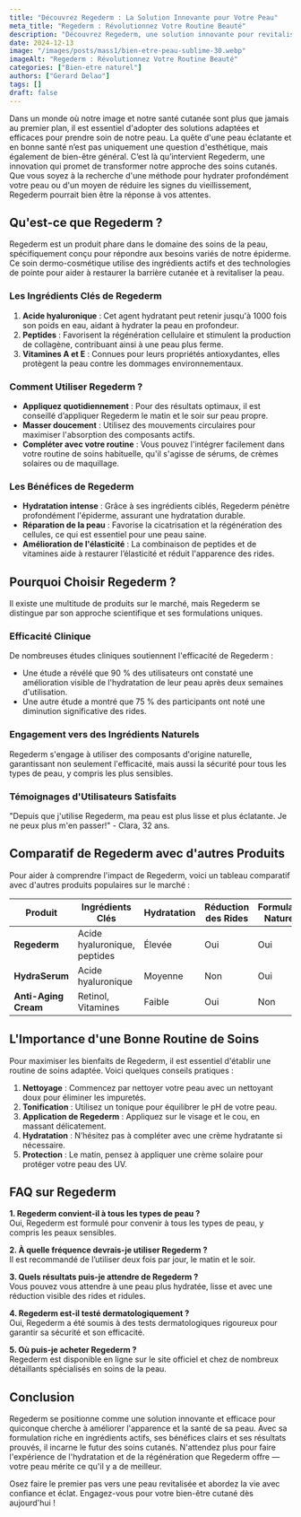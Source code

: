 ```yaml
---
title: "Découvrez Regederm : La Solution Innovante pour Votre Peau"
meta_title: "Regederm : Révolutionnez Votre Routine Beauté"
description: "Découvrez Regederm, une solution innovante pour revitaliser votre peau et améliorer son apparence. Apprenez-en plus sur ses bienfaits maintenant!"
date: 2024-12-13
image: "/images/posts/mass1/bien-etre-peau-sublime-30.webp"
imageAlt: "Regederm : Révolutionnez Votre Routine Beauté"
categories: ["Bien-etre naturel"]
authors: ["Gerard Delao"]
tags: []
draft: false
---
```


Dans un monde où notre image et notre santé cutanée sont plus que jamais au premier plan, il est essentiel d'adopter des solutions adaptées et efficaces pour prendre soin de notre peau. La quête d'une peau éclatante et en bonne santé n’est pas uniquement une question d'esthétique, mais également de bien-être général. C’est là qu’intervient Regederm, une innovation qui promet de transformer notre approche des soins cutanés. Que vous soyez à la recherche d'une méthode pour hydrater profondément votre peau ou d'un moyen de réduire les signes du vieillissement, Regederm pourrait bien être la réponse à vos attentes.

## Qu'est-ce que Regederm ? 

Regederm est un produit phare dans le domaine des soins de la peau, spécifiquement conçu pour répondre aux besoins variés de notre épiderme. Ce soin dermo-cosmétique utilise des ingrédients actifs et des technologies de pointe pour aider à restaurer la barrière cutanée et à revitaliser la peau. 

### Les Ingrédients Clés de Regederm
1. **Acide hyaluronique** : Cet agent hydratant peut retenir jusqu'à 1000 fois son poids en eau, aidant à hydrater la peau en profondeur.
2. **Peptides** : Favorisent la régénération cellulaire et stimulent la production de collagène, contribuant ainsi à une peau plus ferme.
3. **Vitamines A et E** : Connues pour leurs propriétés antioxydantes, elles protègent la peau contre les dommages environnementaux.

### Comment Utiliser Regederm ?
- **Appliquez quotidiennement** : Pour des résultats optimaux, il est conseillé d’appliquer Regederm le matin et le soir sur peau propre.
- **Masser doucement** : Utilisez des mouvements circulaires pour maximiser l'absorption des composants actifs.
- **Compléter avec votre routine** : Vous pouvez l'intégrer facilement dans votre routine de soins habituelle, qu'il s'agisse de sérums, de crèmes solaires ou de maquillage.

### Les Bénéfices de Regederm
- **Hydratation intense** : Grâce à ses ingrédients ciblés, Regederm pénètre profondément l'épiderme, assurant une hydratation durable.
- **Réparation de la peau** : Favorise la cicatrisation et la régénération des cellules, ce qui est essentiel pour une peau saine.
- **Amélioration de l'élasticité** : La combinaison de peptides et de vitamines aide à restaurer l’élasticité et réduit l'apparence des rides.

## Pourquoi Choisir Regederm ?

Il existe une multitude de produits sur le marché, mais Regederm se distingue par son approche scientifique et ses formulations uniques. 

### Efficacité Clinique
De nombreuses études cliniques soutiennent l'efficacité de Regederm :

- Une étude a révélé que 90 % des utilisateurs ont constaté une amélioration visible de l'hydratation de leur peau après deux semaines d'utilisation.
- Une autre étude a montré que 75 % des participants ont noté une diminution significative des rides.

### Engagement vers des Ingrédients Naturels
Regederm s'engage à utiliser des composants d'origine naturelle, garantissant non seulement l'efficacité, mais aussi la sécurité pour tous les types de peau, y compris les plus sensibles.

### Témoignages d'Utilisateurs Satisfaits
"Depuis que j'utilise Regederm, ma peau est plus lisse et plus éclatante. Je ne peux plus m'en passer!" - Clara, 32 ans.

## Comparatif de Regederm avec d'autres Produits

Pour aider à comprendre l'impact de Regederm, voici un tableau comparatif avec d'autres produits populaires sur le marché :

| Produit      | Ingrédients Clés         | Hydratation | Réduction des Rides | Formulation Naturelle |
|--------------|--------------------------|-------------|---------------------|-----------------------|
| **Regederm** | Acide hyaluronique, peptides | Élevée      | Oui                 | Oui                   |
| **HydraSerum** | Acide hyaluronique        | Moyenne     | Non                 | Oui                   |
| **Anti-Aging Cream** | Retinol, Vitamines      | Faible      | Oui                 | Non                   |

## L'Importance d'une Bonne Routine de Soins

Pour maximiser les bienfaits de Regederm, il est essentiel d'établir une routine de soins adaptée. Voici quelques conseils pratiques :

1. **Nettoyage** : Commencez par nettoyer votre peau avec un nettoyant doux pour éliminer les impuretés.
2. **Tonification** : Utilisez un tonique pour équilibrer le pH de votre peau.
3. **Application de Regederm** : Appliquez sur le visage et le cou, en massant délicatement.
4. **Hydratation** : N’hésitez pas à compléter avec une crème hydratante si nécessaire.
5. **Protection** : Le matin, pensez à appliquer une crème solaire pour protéger votre peau des UV.

## FAQ sur Regederm

**1. Regederm convient-il à tous les types de peau ?**  
Oui, Regederm est formulé pour convenir à tous les types de peau, y compris les peaux sensibles.

**2. À quelle fréquence devrais-je utiliser Regederm ?**  
Il est recommandé de l’utiliser deux fois par jour, le matin et le soir.

**3. Quels résultats puis-je attendre de Regederm ?**  
Vous pouvez vous attendre à une peau plus hydratée, lisse et avec une réduction visible des rides et ridules.

**4. Regederm est-il testé dermatologiquement ?**  
Oui, Regederm a été soumis à des tests dermatologiques rigoureux pour garantir sa sécurité et son efficacité.

**5. Où puis-je acheter Regederm ?**  
Regederm est disponible en ligne sur le site officiel et chez de nombreux détaillants spécialisés en soins de la peau.

## Conclusion

Regederm se positionne comme une solution innovante et efficace pour quiconque cherche à améliorer l'apparence et la santé de sa peau. Avec sa formulation riche en ingrédients actifs, ses bénéfices clairs et ses résultats prouvés, il incarne le futur des soins cutanés. N'attendez plus pour faire l'expérience de l'hydratation et de la régénération que Regederm offre — votre peau mérite ce qu'il y a de meilleur. 

Osez faire le premier pas vers une peau revitalisée et abordez la vie avec confiance et éclat. Engagez-vous pour votre bien-être cutané dès aujourd'hui !

